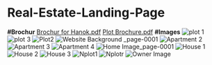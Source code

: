 # Real-Estate-Landing-Page
**#Brochur**
[Brochur for Hanok.pdf](https://github.com/Madhura0802/Real-Estate-Landing-Page/files/14802696/Brochur.for.Hanok.pdf)
[Plot Brochure.pdf](https://github.com/Madhura0802/Real-Estate-Landing-Page/files/14802697/Plot.Brochure.pdf)
**#Images**
![plot 1](https://github.com/Madhura0802/Real-Estate-Landing-Page/assets/102659752/9dafd91c-35f6-4329-8a40-a007f424677f)
![plot 3](https://github.com/Madhura0802/Real-Estate-Landing-Page/assets/102659752/31f24ec6-cb32-4acc-b6f9-adea9c9363fb)
![Plot2](https://github.com/Madhura0802/Real-Estate-Landing-Page/assets/102659752/621db4c1-7c69-4d18-b81c-7b654647bf2f)
![Website Background _page-0001](https://github.com/Madhura0802/Real-Estate-Landing-Page/assets/102659752/0a2108a9-aa35-44a3-bfa2-a41a31abbc8f)
![Apartment 2](https://github.com/Madhura0802/Real-Estate-Landing-Page/assets/102659752/e0cadc90-97b4-4156-8a1f-71be46ee270e)
![Apartment 3](https://github.com/Madhura0802/Real-Estate-Landing-Page/assets/102659752/d570b69a-2dfc-4197-8c5c-180a5563836a)
![Apartment 4](https://github.com/Madhura0802/Real-Estate-Landing-Page/assets/102659752/9e6f32a9-b165-44e1-99bd-7ce5793f1606)
![Home Image_page-0001](https://github.com/Madhura0802/Real-Estate-Landing-Page/assets/102659752/3f1118a0-a4e0-4fd9-bd05-35f5373e4175)
![House 1](https://github.com/Madhura0802/Real-Estate-Landing-Page/assets/102659752/ff139241-98d2-4eb3-97aa-c87253fb4b79)
![House 2](https://github.com/Madhura0802/Real-Estate-Landing-Page/assets/102659752/3d00724f-34ed-4e0d-bf78-3876d68a7a53)
![House 3](https://github.com/Madhura0802/Real-Estate-Landing-Page/assets/102659752/c82b11fa-cb5a-4e04-bd54-14e216d5833c)
![Nplot1](https://github.com/Madhura0802/Real-Estate-Landing-Page/assets/102659752/f8f139c7-d92c-429d-9a17-b3b7bf314903)
![Nplotr](https://github.com/Madhura0802/Real-Estate-Landing-Page/assets/102659752/901539c8-e001-487b-9946-2a72d3ee28ec)
![Owner Image](https://github.com/Madhura0802/Real-Estate-Landing-Page/assets/102659752/60dad453-df1c-42d7-ac16-ea928dc464f5)
